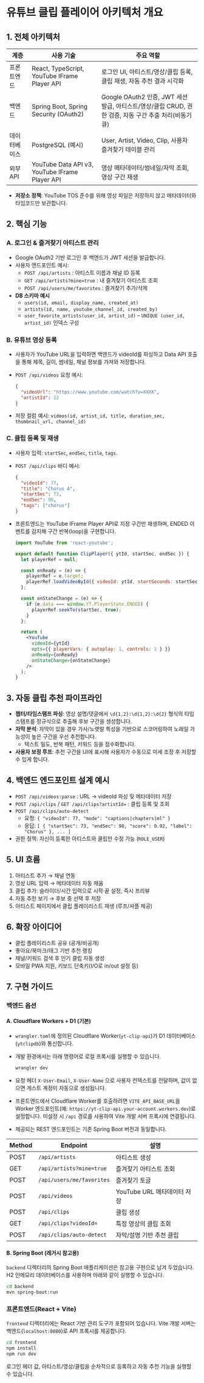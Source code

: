 # 유튜브 클립 플레이어 아키텍처 개요

## 1. 전체 아키텍처

| 계층 | 사용 기술 | 주요 역할 |
| --- | --- | --- |
| 프론트엔드 | React, TypeScript, YouTube IFrame Player API | 로그인 UI, 아티스트/영상/클립 등록, 클립 재생, 자동 추천 결과 시각화 |
| 백엔드 | Spring Boot, Spring Security (OAuth2) | Google OAuth2 인증, JWT 세션 발급, 아티스트/영상/클립 CRUD, 권한 검증, 자동 구간 추출 처리(비동기 큐) |
| 데이터베이스 | PostgreSQL (예시) | User, Artist, Video, Clip, 사용자 즐겨찾기 테이블 관리 |
| 외부 API | YouTube Data API v3, YouTube IFrame Player API | 영상 메타데이터/썸네일/자막 조회, 영상 구간 재생 |

- **저장소 정책**: YouTube TOS 준수를 위해 영상 파일은 저장하지 않고 메타데이터와 타임코드만 보관합니다.

## 2. 핵심 기능

### A. 로그인 & 즐겨찾기 아티스트 관리
- Google OAuth2 기반 로그인 후 백엔드가 JWT 세션을 발급합니다.
- 사용자 엔드포인트 예시:
  - `POST /api/artists` : 아티스트 이름과 채널 ID 등록
  - `GET /api/artists?mine=true` : 내 즐겨찾기 아티스트 조회
  - `POST /api/users/me/favorites` : 즐겨찾기 추가/삭제
- **DB 스키마 예시**
  - `users(id, email, display_name, created_at)`
  - `artists(id, name, youtube_channel_id, created_by)`
  - `user_favorite_artists(user_id, artist_id)` – `UNIQUE (user_id, artist_id)` 인덱스 구성

### B. 유튜브 영상 등록
- 사용자가 YouTube URL을 입력하면 백엔드가 videoId를 파싱하고 Data API 호출을 통해 제목, 길이, 썸네일, 채널 정보를 가져와 저장합니다.
- `POST /api/videos` 요청 예시:

  ```json
  {
    "videoUrl": "https://www.youtube.com/watch?v=XXXX",
    "artistId": 12
  }
  ```

- 저장 컬럼 예시: `videos(id, artist_id, title, duration_sec, thumbnail_url, channel_id)`

### C. 클립 등록 및 재생
- 사용자 입력: `startSec`, `endSec`, `title`, `tags`.
- `POST /api/clips` 바디 예시:

  ```json
  {
    "videoId": 77,
    "title": "Chorus A",
    "startSec": 73,
    "endSec": 98,
    "tags": ["chorus"]
  }
  ```

- 프론트엔드는 YouTube IFrame Player API로 지정 구간만 재생하며, ENDED 이벤트를 감지해 구간 반복(loop)을 구현합니다.

  ```jsx
  import YouTube from 'react-youtube';

  export default function ClipPlayer({ ytId, startSec, endSec }) {
    let playerRef = null;

    const onReady = (e) => {
      playerRef = e.target;
      playerRef.loadVideoById({ videoId: ytId, startSeconds: startSec, endSeconds: endSec });
    };

    const onStateChange = (e) => {
      if (e.data === window.YT.PlayerState.ENDED) {
        playerRef.seekTo(startSec, true);
      }
    };

    return (
      <YouTube
        videoId={ytId}
        opts={{ playerVars: { autoplay: 1, controls: 1 } }}
        onReady={onReady}
        onStateChange={onStateChange}
      />
    );
  }
  ```

## 3. 자동 클립 추천 파이프라인
- **챕터/타임스탬프 파싱**: 영상 설명/댓글에서 `\d{1,2}:\d{1,2}:\d{2}` 형식의 타임스탬프를 정규식으로 추출해 후보 구간을 생성합니다.
- **자막 분석**: 자막이 있을 경우 가사/노랫말 특성을 기반으로 스코어링하여 노래일 가능성이 높은 구간을 우선 추천합니다.
  - 텍스트 밀도, 반복 패턴, 키워드 등을 점수화합니다.
- **사용자 보정 루프**: 추천 구간을 UI에 표시해 사용자가 수동으로 미세 조정 후 저장할 수 있게 합니다.

## 4. 백엔드 엔드포인트 설계 예시
- `POST /api/videos:parse` : URL → videoId 파싱 및 메타데이터 저장
- `POST /api/clips` / `GET /api/clips?artistId=` : 클립 등록 및 조회
- `POST /api/clips/auto-detect`
  - 요청: `{ "videoId": 77, "mode": "captions|chapters|ml" }`
  - 응답: `[ { "startSec": 73, "endSec": 98, "score": 0.92, "label": "Chorus" }, ... ]`
- 권한 정책: 자신이 등록한 아티스트와 클립만 수정 가능 (`ROLE_USER`)

## 5. UI 흐름
1. 아티스트 추가 → 채널 연동
2. 영상 URL 입력 → 메타데이터 자동 채움
3. 클립 추가: 슬라이더/시간 입력으로 시작·끝 설정, 즉시 프리뷰
4. 자동 추천 보기 → 후보 중 선택 후 저장
5. 아티스트 페이지에서 클립 플레이리스트 재생 (루프/셔플 제공)

## 6. 확장 아이디어
- 클립 플레이리스트 공유 (공개/비공개)
- 좋아요/북마크/태그 기반 추천 랭킹
- 채널/키워드 검색 후 인기 클립 자동 생성
- 모바일 PWA 지원, 키보드 단축키(I/O로 in/out 설정 등)

## 7. 구현 가이드

### 백엔드 옵션

#### A. Cloudflare Workers + D1 (기본)

- `wrangler.toml`에 정의된 Cloudflare Worker(`yt-clip-api`)가 D1 데이터베이스(`ytclipdb`)와 통신합니다.
- 개발 환경에서는 아래 명령어로 로컬 프록시를 실행할 수 있습니다.

  ```bash
  wrangler dev
  ```

- 요청 헤더 `X-User-Email`, `X-User-Name` 으로 사용자 컨텍스트를 전달하며, 값이 없으면 게스트 계정이 자동으로 생성됩니다.
- 프론트엔드에서 Cloudflare Worker를 호출하려면 `VITE_API_BASE_URL`을 Worker 엔드포인트(예: `https://yt-clip-api.your-account.workers.dev`)로 설정합니다. 미설정 시 `/api` 경로를 사용하여 Vite 개발 서버 프록시에 연결됩니다.
- 제공되는 REST 엔드포인트는 기존 Spring Boot 버전과 동일합니다.

| Method | Endpoint | 설명 |
| --- | --- | --- |
| POST | `/api/artists` | 아티스트 생성 |
| GET | `/api/artists?mine=true` | 즐겨찾기 아티스트 조회 |
| POST | `/api/users/me/favorites` | 즐겨찾기 토글 |
| POST | `/api/videos` | YouTube URL 메타데이터 저장 |
| POST | `/api/clips` | 클립 생성 |
| GET | `/api/clips?videoId=` | 특정 영상의 클립 조회 |
| POST | `/api/clips/auto-detect` | 자막/설명 기반 추천 클립 |

#### B. Spring Boot (레거시 참고용)

`backend` 디렉터리의 Spring Boot 애플리케이션은 참고용 구현으로 남겨 두었습니다. H2 인메모리 데이터베이스를 사용하며 아래와 같이 실행할 수 있습니다.

```bash
cd backend
mvn spring-boot:run
```

### 프론트엔드(React + Vite)

`frontend` 디렉터리에는 React 기반 관리 도구가 포함되어 있습니다. Vite 개발 서버는 백엔드(`localhost:8080`)로 API 프록시를 제공합니다.

```bash
cd frontend
npm install
npm run dev
```

로그인 헤더 값, 아티스트/영상/클립을 순차적으로 등록하고 자동 추천 기능을 실행할 수 있습니다.

